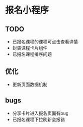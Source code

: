 # 报名小程序

## TODO

- 已报名课程的课程可点击查看详情
- 封装课程卡片组件
- 已报名课程排序问题

## 优化

- 更新页面数据机制

## bugs

- 分享卡片进入报名页面有bug
- 已报名课程下拉刷新会报错